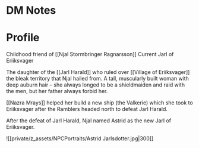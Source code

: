 # DM Notes

# Profile

Childhood friend of [[Njal Stormbringer Ragnarsson]]
Current Jarl of Eriiksvager

The daughter of the [[Jarl Harald]] who ruled over [[Village of Eriiksvager]] the bleak territory that Njal hailed from. A tall, muscularly built woman with deep auburn hair – she always longed to be a shieldmaiden and raid with the men, but her father always forbid her. 

[[Nazra Mrays]] helped her build a new ship (the Valkerie) which she took to Eriiksvager after the Ramblers headed north to defeat Jarl Harald.

After the defeat of Jarl Harald, Njal named Astrid as the new Jarl of Eriiksvager.

![[private/z_assets/NPCPortraits/Astrid Jarlsdotter.jpg|300]]
